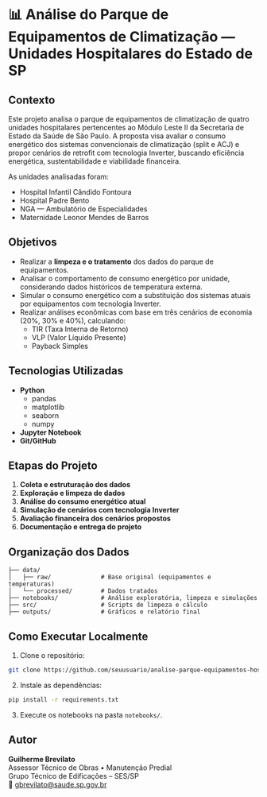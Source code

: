 
# 📊 Análise do Parque de Equipamentos de Climatização — Unidades Hospitalares do Estado de SP

## Contexto

Este projeto analisa o parque de equipamentos de climatização de quatro unidades hospitalares pertencentes ao Módulo Leste II da Secretaria de Estado da Saúde de São Paulo. A proposta visa avaliar o consumo energético dos sistemas convencionais de climatização (split e ACJ) e propor cenários de retrofit com tecnologia Inverter, buscando eficiência energética, sustentabilidade e viabilidade financeira.

As unidades analisadas foram:
- Hospital Infantil Cândido Fontoura  
- Hospital Padre Bento  
- NGA — Ambulatório de Especialidades  
- Maternidade Leonor Mendes de Barros  

## Objetivos

- Realizar a **limpeza e o tratamento** dos dados do parque de equipamentos.
- Analisar o comportamento de consumo energético por unidade, considerando dados históricos de temperatura externa.
- Simular o consumo energético com a substituição dos sistemas atuais por equipamentos com tecnologia Inverter.
- Realizar análises econômicas com base em três cenários de economia (20%, 30% e 40%), calculando:
  - TIR (Taxa Interna de Retorno)
  - VLP (Valor Líquido Presente)
  - Payback Simples

## Tecnologias Utilizadas

- **Python**
  - pandas
  - matplotlib
  - seaborn
  - numpy
- **Jupyter Notebook**
- **Git/GitHub**

## Etapas do Projeto

1. **Coleta e estruturação dos dados**  
2. **Exploração e limpeza de dados**  
3. **Análise do consumo energético atual**  
4. **Simulação de cenários com tecnologia Inverter**  
5. **Avaliação financeira dos cenários propostos**  
6. **Documentação e entrega do projeto**

## Organização dos Dados

```
├── data/
│   ├── raw/              # Base original (equipamentos e temperaturas)
│   └── processed/        # Dados tratados
├── notebooks/            # Análise exploratória, limpeza e simulações
├── src/                  # Scripts de limpeza e cálculo
├── outputs/              # Gráficos e relatório final
```

## Como Executar Localmente

1. Clone o repositório:
```bash
git clone https://github.com/seuusuario/analise-parque-equipamentos-hospitais.git
```

2. Instale as dependências:
```bash
pip install -r requirements.txt
```

3. Execute os notebooks na pasta `notebooks/`.

## Autor

**Guilherme Brevilato**  
Assessor Técnico de Obras • Manutenção Predial  
Grupo Técnico de Edificações – SES/SP  
📧 gbrevilato@saude.sp.gov.br  
